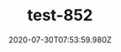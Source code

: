 ---
title: test-852
date: 2020-07-30T07:53:59.980Z
banner_subcontent: asdfsf
category: Research
focus: Support for leaders, colleagues and staff
role: Line manager/supervisor
organisation_size: Micro (<10 employees)
industry: Law & Legal Services
content: Lorem ipsum dolor sit amet, consectetur adipiscing elit, sed do eiusmod tempor incididunt ut labore et dolore magna aliqua. Ut enim ad minim veniam, quis nostrud exercitation ullamco laboris nisi ut aliquip ex ea commodo consequat. Duis aute irure dolor in reprehenderit in voluptate velit esse cillum dolore eu fugiat nulla pariatur. Excepteur sint occaecat cupidatat non proident, sunt in culpa qui officia deserunt mollit anim id est laborum.
---